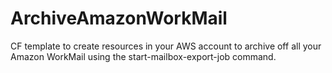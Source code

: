 # ArchiveAmazonWorkMail
CF template to create resources in your AWS account to archive off all your Amazon WorkMail using the start-mailbox-export-job command.
